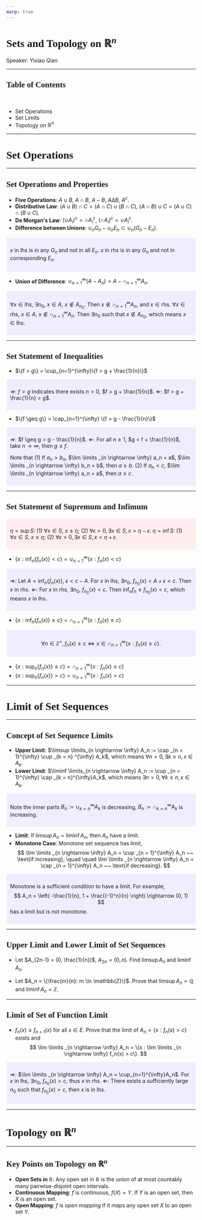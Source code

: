 ```yaml
---
marp: true
---
```

<style>
  section {
    font-family: 'LXGW Bright';
  }

  h1, h2, h3 {
    font-family: 'LXGW Bright';
  }
</style>
<style>
img[alt~="center"] {
  display: block;
  margin: 0 auto;
}
</style>
<style>
.note {
  background-color: #eef;
  padding: 10px;
  margin: 10px 0;
  text-align: left;
}
.trick {
  background-color: #fee;
  padding: 10px;
  margin: 10px 0;
  text-align: left;
}
</style>

# Sets and Topology on $\mathbb{R}^n$

Speaker: Yixiao Qian

---

## Table of Contents

<br>

- Set Operations
- Set Limits
- Topology on $\mathbb{R}^n$

---

# Set Operations

---

## Set Operations and Properties

- **Five Operations**: $A \cup B$, $A \cap B$, $A - B$, $A \Delta B$, $A^c$.
- **Distributive Law**: $(A \cup B) \cap C = (A \cap C) \cup (B \cap C)$, $(A \cap B) \cup C = (A \cup C) \cap (B \cup C)$.
- **De Morgan's Law**: $(\cup A_i)^c = \cap A_i^c$, $(\cap A_i)^c = \cup A_i^c$.
- **Difference between Unions**: $\cup_n G_n - \cup_n E_n \subset \cup_n (G_n - E_n)$.

<div class=note>

$x$ in lhs is in any $G_n$ and not in all $E_n$. $x$ in rhs is in any $G_n$ and not in corresponding $E_n$.
</div>

- **Union of Difference**: $\cup_{n=1}^{\infty}(A - A_n) = A - \cap_{n=1}^{\infty}A_n$.

<div class=note>

$\forall x \in \text{lhs}$, $\exists n_0$, $x \in A$, $x \not\in A_{n_0}$. Then $x \not \in \cap_{n=1}^{\infty}A_n$, and $x \in \text{rhs}$.
$\forall x \in \text{rhs}$, $x \in A$, $x \not\in \cap_{n=1}^{\infty}A_n$. Then $\exists n_0$ such that $x \not \in A_{n_0}$, which means $x \in \text{lhs}$.
</div>

---

## Set Statement of Inequalities

- $\{f > g\} = \cup_{n=1}^{\infty}\{f > g + \frac{1}{n}\}$

<div class=note>

$\Rightarrow$: $f> g$ indicates there exists $n > 0$, $f > g + \frac{1}{n}$.
$\Leftarrow$: $f > g + \frac{1}{n} > g$.

</div>

- $\{f \geq g\} = \cap_{n=1}^{\infty} \{f > g - \frac{1}{n}\}$

<div class=note>

$\Rightarrow$: $f \geq g > g - \frac{1}{n}$.
$\Leftarrow$: For all $n \geq 1$, $g < f + \frac{1}{n}$, take $n \rightarrow \infty$, then $g \leq f$.

Note that
(1) If $a_n > b_n$, $\lim \limits _{n \rightarrow \infty} a_n = a$, $\lim \limits _{n \rightarrow \infty} b_n = b$, then $a \geq b$.
(2) If $a_n < c$, $\lim \limits _{n \rightarrow \infty} a_n = a$, then $a \leq c$.

</div>

---

## Set Statement of Supremum and Infimum

<div class=trick>

$\eta = \sup S$: (1) $\forall x \in S$, $x \leq \eta$; (2) $\forall \epsilon > 0, \exists x \in S, x > \eta - \epsilon$.
$\eta = \inf S$: (1) $\forall x \in S$, $x \geq \eta$; (2) $\forall \epsilon > 0, \exists x \in S, x < \eta + \epsilon$.

</div>

- $\{x: \inf_n \{f_n(x)\} < c\} = \cup _{n = 1}^{\infty} \{x: f_n(x) < c\}$

<div class=note>

$\Rightarrow$: Let $A = \inf_n \{f_n(x)\}$, $\epsilon < c - A$. For $x$ in lhs, $\exists n_0$, $f_{n_0}(x) < A + \epsilon < c$. Then $x$ in rhs.
$\Leftarrow$: For $x$ in rhs, $\exists n_0$, $f_{n_0}(x) < c$. Then $\inf_n f_n \leq f_{n_0}(x) < c$, which means $x$ in lhs.
</div>

- $\{x: \inf_n \{f_n(x)\} \geq c\} = \cap _{n = 1}^{\infty} \{x: f_n(x) \geq c\}$

<div class=note>

$$
\forall n \in \mathbb{Z}^+, f_n(x) \geq c
\Leftrightarrow x \in \cap_{n = 1}^{\infty} \{x: f_n(x) \geq c\}.
$$

</div>

- $\{x: \sup_n \{f_n(x)\} \leq c\} = \cap _{n = 1}^{\infty} \{x: f_n(x) \leq c\}$
- $\{x: \sup_n \{f_n(x)\} > c\} = \cup _{n = 1}^{\infty} \{x: f_n(x) > c\}$

---

# Limit of Set Sequences

---

## Concept of Set Sequence Limits

- **Upper Limit**: $\limsup \limits_{n \rightarrow \infty} A_n := \cap _{n = 1}^{\infty} \cup _{k = n} ^{\infty} A_k$, which means $\forall n > 0, \exists k \geq n, x \in A_k$.
- **Lower Limit**: $\liminf \limits_{n \rightarrow \infty} A_n := \cup _{n = 1}^{\infty} \cap _{k = n}^{\infty}A_k$, which means $\exists n > 0, \forall k \geq n, x \in A_k$.

<div class=note>

Note the inner parts $B_n := \cup_{k=n}^{\infty} A_k$ is decreasing, $B_n := \cap_{k=n}^{\infty}A_k$ is increasing.

</div>

- **Limit**: If $\limsup A_n = \liminf A_n$, then $A_n$ have a limit.
- **Monotone Case**: Monotone set sequence has limit, 
$$
\lim \limits _{n \rightarrow \infty} A_n = \cup _{n = 1}^{\infty} A_n ~~  \text{if increasing},
\quad \quad
\lim \limits _{n \rightarrow \infty} A_n = \cap _{n = 1}^{\infty} A_n ~~  \text{if decreasing}.
$$

<div class=note>

Monotone is a sufficient condition to have a limit. For example,
$$ A_n = \left( -\frac{1}{n}, 1 + \frac{(-1)^n}{n} \right) \rightarrow (0, 1) $$
has a limit but is not monotone.
</div>

---

## Upper Limit and Lower Limit of Set Sequences

- Let $A_{2n-1} = (0, \frac{1}{n})$, $A_{2n} = (0, n)$. Find $\limsup A_n$ and $\liminf A_n$.

- Let $A_n = \{\frac{m}{n}: m \in \mathbb{Z}\}$. Prove that $\limsup A_n = \mathbb{Q}$ and $\liminf A_n = \mathbb{Z}$.


---

## Limit of Set of Function Limit

- $f_n(x) \leq f_{n+1}(x)$ for all $x \in E$. Prove that the limit of $A_n = \{x : f_n(x) > c\}$ exists and
$$ \lim \limits _{n \rightarrow \infty} A_n = \{x : \lim \limits _{n \rightarrow \infty} f_n(x) > c\}. $$

<div class=note>

$\Rightarrow$: $\lim \limits _{n \rightarrow \infty} A_n = \cup_{n=1}^{\infty}A_n$. For $x$ in lhs, $\exists n_0$, $f_{n_0}(x) > c$, thus $x$ in rhs.
$\Leftarrow$: There exists a sufficiently large $n_0$ such that $f_{n_0}(x) > c$, then $x$ is in lhs.
</div>

---

# Topology on $\mathbb{R}^n$

---

## Key Points on Topology on $\mathbb{R}^n$

- **Open Sets in $\mathbb{R}$**: Any open set in $\mathbb{R}$ is the union of at most countably many pairwise-disjoint open intervals.
- **Continuous Mapping**: $f$ is continuous, $f(X) = Y$. If $Y$ is an open set, then $X$ is an open set.
- **Open Mapping**: $f$ is *open mapping* if it maps any open set $X$ to an open set $Y$.

